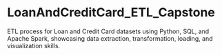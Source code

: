 # LoanAndCreditCard_ETL_Capstone
ETL process for Loan and Credit Card datasets using Python, SQL, and Apache Spark, showcasing data extraction, transformation, loading, and visualization skills.
